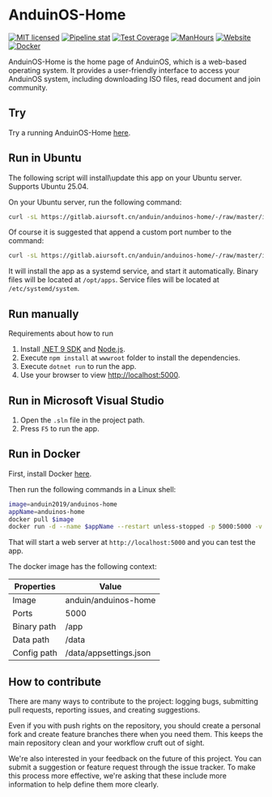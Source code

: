 # AnduinOS-Home

[![MIT licensed](https://img.shields.io/badge/license-MIT-blue.svg)](https://gitlab.aiursoft.cn/anduin/AnduinOS-Home/-/blob/master/LICENSE)
[![Pipeline stat](https://gitlab.aiursoft.cn/anduin/AnduinOS-Home/badges/master/pipeline.svg)](https://gitlab.aiursoft.cn/anduin/AnduinOS-Home/-/pipelines)
[![Test Coverage](https://gitlab.aiursoft.cn/anduin/AnduinOS-Home/badges/master/coverage.svg)](https://gitlab.aiursoft.cn/anduin/AnduinOS-Home/-/pipelines)
[![ManHours](https://manhours.aiursoft.cn/r/gitlab.aiursoft.cn/anduin/anduinos-home.svg)](https://gitlab.aiursoft.cn/anduin/AnduinOS-Home/-/commits/master?ref_type=heads)
[![Website](https://img.shields.io/website?url=https%3A%2F%2Fwww.anduinos.com%2F)](https://www.anduinos.com)
[![Docker](https://img.shields.io/docker/pulls/anduin2019/anduinos-home.svg)](https://hub.docker.com/r/anduin/AnduinOS-Home)

AnduinOS-Home is the home page of AnduinOS, which is a web-based operating system. It provides a user-friendly interface to access your AnduinOS system, including downloading ISO files, read document and join community.

## Try

Try a running AnduinOS-Home [here](https://www.anduinos.com/).

## Run in Ubuntu

The following script will install\update this app on your Ubuntu server. Supports Ubuntu 25.04.

On your Ubuntu server, run the following command:

```bash
curl -sL https://gitlab.aiursoft.cn/anduin/anduinos-home/-/raw/master/install.sh | sudo bash
```

Of course it is suggested that append a custom port number to the command:

```bash
curl -sL https://gitlab.aiursoft.cn/anduin/anduinos-home/-/raw/master/install.sh | sudo bash -s 8080
```

It will install the app as a systemd service, and start it automatically. Binary files will be located at `/opt/apps`. Service files will be located at `/etc/systemd/system`.

## Run manually

Requirements about how to run

1. Install [.NET 9 SDK](http://dot.net/) and [Node.js](https://nodejs.org/).
2. Execute `npm install` at `wwwroot` folder to install the dependencies.
3. Execute `dotnet run` to run the app.
4. Use your browser to view [http://localhost:5000](http://localhost:5000).

## Run in Microsoft Visual Studio

1. Open the `.sln` file in the project path.
2. Press `F5` to run the app.

## Run in Docker

First, install Docker [here](https://docs.docker.com/get-docker/).

Then run the following commands in a Linux shell:

```bash
image=anduin2019/anduinos-home
appName=anduinos-home
docker pull $image
docker run -d --name $appName --restart unless-stopped -p 5000:5000 -v /var/www/$appName:/data $image
```

That will start a web server at `http://localhost:5000` and you can test the app.

The docker image has the following context:

| Properties  | Value                           |
|-------------|---------------------------------|
| Image       | anduin/anduinos-home            |
| Ports       | 5000                            |
| Binary path | /app                            |
| Data path   | /data                           |
| Config path | /data/appsettings.json          |

## How to contribute

There are many ways to contribute to the project: logging bugs, submitting pull requests, reporting issues, and creating suggestions.

Even if you with push rights on the repository, you should create a personal fork and create feature branches there when you need them. This keeps the main repository clean and your workflow cruft out of sight.

We're also interested in your feedback on the future of this project. You can submit a suggestion or feature request through the issue tracker. To make this process more effective, we're asking that these include more information to help define them more clearly.
